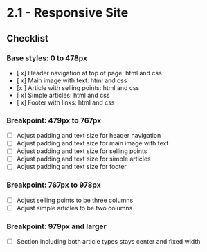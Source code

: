# 2.1 - Responsive Site


## Checklist

### Base styles: 0 to 478px
- [ x] Header navigation at top of page: html and css
- [ x] Main image with text: html and css
- [x ] Article with selling points: html and css
- [ x] Simple articles: html and css
- [ x] Footer with links: html and css

### Breakpoint: 479px to 767px
- [ ] Adjust padding and text size for header navigation
- [ ] Adjust padding and text size for main image with text
- [ ] Adjust padding and text size for selling points
- [ ] Adjust padding and text size for simple articles
- [ ] Adjust padding and text size for footer

### Breakpoint: 767px to 978px
- [ ] Adjust selling points to be three columns
- [ ] Adjust simple articles to be two columns

### Breakpoint: 979px and larger
- [ ] Section including both article types stays center and fixed width
